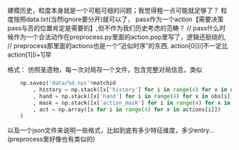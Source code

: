 建模历史，粒度本身就是一个可粗可细的问题；我觉得粗一点可能就足够了？
粒度按照data.txt(当然ignore要分开)就可以了，
pass作为一个action【需要决策pass与否的位置肯定是需要的】,但不作为我们历史考虑的范畴？
// pass什么时候作为一个合法动作在preprocess.py里面的action.pop里写了，逻辑还挺绕的,
// preprocess那里面的actions也是一个“近似时序”的东西, action[0][i]不一定比action[1][i+1]早

格式：
仿照圣遗物，每一次对局存一个文件，包含完整对局信息，类似
```python 
    np.savez('data/%d.npz'%matchid
        , history = np.stack([x['history'] for i in range(4) for x in obs[i]]).astype(np.int8)
        , hand = np.stack([x['hand'] for i in range(4) for x in obs[i]]).astype(np.int8)
        , mask = np.stack([x['action_mask'] for i in range(4) for x in obs[i]]).astype(np.int8)
        , act = np.array([x for i in range(4) for x in actions[i]])
    )
```
以及一个json文件来说明一些格式，比如到底有多少特征维度，多少entry...(preprocess里好像也有类似的)